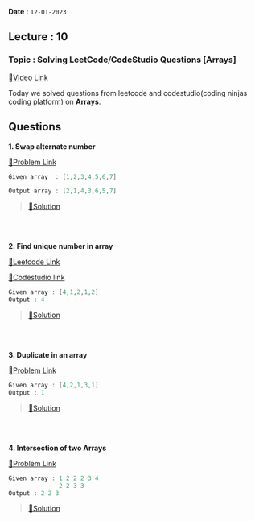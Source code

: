 **Date :** `12-01-2023`

## Lecture : 10
### Topic : Solving LeetCode⧸CodeStudio Questions [Arrays]

[📍Video Link](https://www.youtube.com/watch?v=oVa8DfUDKTw&list=PLDzeHZWIZsTryvtXdMr6rPh4IDexB5NIA&index=10)

Today we solved questions from leetcode and codestudio(coding ninjas coding platform) on **Arrays**.

## Questions
**1.  Swap alternate number**

[📍Problem Link](https://www.codingninjas.com/codestudio/problem-details/swap-alternate_624941)
```c++
Given array  : [1,2,3,4,5,6,7]

Output array : [2,1,4,3,6,5,7]
```
>[📍Solution](/Day%2002/ArraysQuest/01.%20SwapAlternate%20elements.md)

<br>
<br>


**2. Find unique number in array**

[📍Leetcode Link](https://leetcode.com/problems/single-number/description/)

[📍Codestudio link](https://www.codingninjas.com/codestudio/problems/find-unique_625159?source=youtube&campaign=love_babbar_codestudio1&utm_source=youtube&utm_medium=affiliate&utm_campaign=love_babbar_codestudio1)

```c++
Given array : [4,1,2,1,2]
Output : 4
```
>[📍Solution](/Day%2002/ArraysQuest/02.%20Find%20Unique%20number.md)

<br>
<br>

**3. Duplicate in an array**

[📍Problem Link](https://www.codingninjas.com/codestudio/problems/duplicate-in-array_893397?source=youtube&campaign=love_babbar_codestudio1&utm_source=youtube&utm_medium=affiliate&utm_campaign=love_babbar_codestudio1&leftPanelTab=0)

```c++
Given array : [4,2,1,3,1]
Output : 1
```

>[📍Solution](/Day%2002/ArraysQuest/03.%20FInd%20duplicate%20number%20in%20array.md)


<br>
<br>

**4. Intersection of two Arrays**

[📍Problem Link](https://www.codingninjas.com/codestudio/problems/intersection-of-2-arrays_1082149?source=youtube&campaign=love_babbar_codestudio1&utm_source=youtube&utm_medium=affiliate&utm_campaign=love_babbar_codestudio1&leftPanelTab=0)

```c++
Given array : 1 2 2 2 3 4
              2 2 3 3
Output : 2 2 3
```

>[📍Solution](/Day%2002/ArraysQuest/04.%20Intersection%20of%20Two%20Arrays.md)


<br>
<br>
